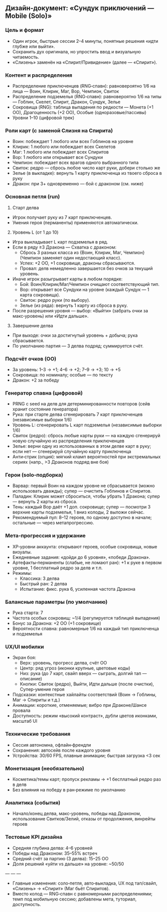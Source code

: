 ## Дизайн‑документ: «Сундук приключений — Mobile (Solo)»

### Цель и формат
- Один игрок, быстрые сессии 2–4 минуты, понятные решения «идти глубже или выйти».
- Сохранить дух оригинала, но упростить ввод и визуальную читаемость.
- «Слизень» заменён на «Спирит/Привидение» (далее — «Спирит»).

### Контент и распределения
- Распределение приключенцев (RNG‑спавн): равновероятно 1/6 на лица — Воин, Клирик, Маг, Вор, Чемпион, Свиток
- Распределение подземелья (RNG‑спавн): равновероятно 1/6 на типы — Гоблин, Скелет, Спирит, Дракон, Сундук, Зелье
- Сокровища (RNG): таблица выпадения по редкости — Монета (+1 ОО), Драгоценность (+2 ОО), Особые (одноразовые/пассивы)
- Уровни 1–10 (цифровой трек)

### Роли карт (с заменой Слизня на Спирита)
- Воин: побеждает 1 любого или всех Гоблинов на уровне
- Клирик: 1 любого или побеждает всех Скелетов
- Маг: 1 любого или побеждает всех Спиритов
- Вор: 1 любого или открывает все Сундуки
- Чемпион: побеждает всех врагов одного выбранного типа
- Свиток: редро — сбрось любое число карт руки, добери столько же
- Зелье (в выкладке): вернуть 1 карту приключенца из твоего сброса в руку
- Дракон: при 3+ одновременно — бой с драконом (см. ниже)

### Основная петля (run)
1) Старт делва
- Игрок получает руку из 7 карт приключенцев.
- Умения героя (перманенты) применяются автоматически.

2) Уровень L (от 1 до 10)
- Игра выкладывает L карт подземелья в ряд.
- Если в ряду ≥3 Дракона — Схватка с драконом:
  - Сбрось 3 разных класса из {Воин, Клирик, Маг, Чемпион} (Чемпион заменяет один недостающий класс).
  - Успех: +2 ОО, +1 сокровище, драконы сбрасываются.
  - Провал: делв немедленно завершается без очков за текущий уровень.
- Иначе игрок разыгрывает карты в любом порядке:
  - Бой: Воин/Клирик/Маг/Чемпион очищают соответствующий тип.
  - Вор: открывает все Сундуки на уровне (каждый Сундук — 1 карта сокровища).
  - Свиток: редро руки (по выбору).
  - Зелье (из ряда): вернуть 1 карту из сброса в руку.
- После разрешения уровня — выбор: «Выйти» (забрать очки за макс‑уровень) или «Идти дальше».

3) Завершение делва
- При выходе: очки за достигнутый уровень + добыча; рука сбрасывается.
- По умолчанию партия — 3 делва подряд; суммируется счёт.

### Подсчёт очков (ОО)
- За уровень: 1–3 → +1; 4–6 → +2; 7–9 → +3; 10 → +5
- Сокровища: по номиналу; особые — по тексту
- Дракон: +2 за победу

### Генератор спавна (цифровой)
- PRNG с seed на делв для детерминированности повторов (сейв хранит состояние генератора)
- Рука: при старте делва сгенерировать 7 карт приключенцев (независимые выборки 1/6)
- Уровень L: сгенерировать L карт подземелья (независимые выборки 1/6)
- Свиток (редро): сбрось любые карты руки — на каждую сгенерируй новую случайную из распределения приключенцев
- Зелье: верни одну из использованных в этом делве карт в руку; если нет — сгенерируй случайную карту приключенца
- Анти‑стрик (опция): мягкий кламп вероятностей при экстремальных сериях (напр., >3 Драконов подряд вне боя)

### Герои (solo‑подборка)
- Варвар: первый Воин на каждом уровне не сбрасывается (можно использовать дважды); супер — очистить Гоблинов и Спиритов.
- Паладин: Клирик может сброситься, чтобы убрать 1 Дракона; супер — вернуть 2 карты из сброса.
- Тень: каждый Вор даёт +1 доп. сокровище; супер — посмотри 3 верхние карты подземелья, 1 вниз колоды, 2 выложи сейчас.
- Рекомендуемый пул: 8–12 героев, по одному доступно в начале; остальные — через метапрогрессию.

### Мета‑прогрессия и удержание
- XP‑уровни аккаунта: открывают героев, особые сокровища, новые визуалы.
- Ежедневные задания: «дойди до 6 уровня», «победи Дракона».
- Артефакты‑перманенты (слабые, не ломают ран): +1 к руке в первом уровне, 1 бесплатный редро за делв и т.п.
- Режимы:
  - Классика: 3 делва
  - Быстрый ран: 2 делва
  - Испытание: фикс. рука 6, усиленная частота Дракона

### Балансные параметры (по умолчанию)
- Рука старта: 7
- Частота особых сокровищ: ~1/4 (регулируется таблицей выпадения)
- Бонус за Дракона: +2 ОО (+1 сокровище)
- Вероятности спавна: равномерные 1/6 на каждый тип приключенца и подземелья

### UX/UI мобилки
- Экран боя:
  - Верх: уровень, прогресс делва, счёт ОО
  - Центр: ряд угроз (иконки крупные, цветовые коды)
  - Низ: рука (до 7 карт, свайп вверх — сыграть, долгий тап — описание)
  - Кнопки: Свиток (редро), Выйти, Идти дальше (после очистки), Супер‑умение героя
- Подсказки: контекстные хайлайты соответствий (Воин → Гоблины, Маг → Спириты и т.д.)
- Анимации: короткие, отменяемые; вибро при Драконе/Шансе провала
- Доступность: режим «высокий контраст», дубли цветов иконками, масштаб UI

### Технические требования
- Сессия автономна, офлайн‑френдли
- Сохранения: автосейв после каждого уровня
- Устройства: 30/60 FPS, плавные анимации; быстрая загрузка <3 сек

### Монетизация (необязательно)
- Косметика/темы карт; пропуск рекламы → +1 бесплатный редро раз в делв
- Без влияния на победу в ран‑режиме по умолчанию

### Аналитика (события)
- Начало/конец делва, макс‑уровень, победы над Драконом, использование Свитков/Зелий, отказы от продолжения, винрейты героев

### Тестовые KPI дизайна
- Средняя глубина делва: 4–6 уровней
- Победы над Драконом: 35–55% встреч
- Средний счёт за партию (3 делва): 15–25 ОО
- Доля решений «уйти vs дальше» на уровне: ~50/50

— — —

- Главные изменения: соло‑петля, авто‑выкладка, UX под тап/свайп, «Слизень» → «Спирит» (Маг бьёт Спиритов).
- Вместо колод — RNG‑спавн с равномерными распределениями; темп под мобильную сессию; добавлены мета, туториал, доступность.


